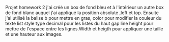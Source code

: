 Projet homework 2
j'ai créé un box de fond bleu et à l'intérieur un autre box de fond blanc auquel j'ai appliqué la position absolute ,left et top. Ensuite j'ai utilisé la balise b pour mettre en gras, color pour modifier la couleur du texte list style type decimal pour les listes du haut gap line height pour mettre de l'espace entre les lignes.Width et heigth pour appliquer une taille et une hauteur aux images.
